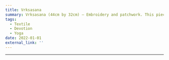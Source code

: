 ```yaml
---
title: Vrksasana
summary: Vrksasana (44cm by 32cm) — Embroidery and patchwork. This piece depicts the Vṛkṣāsana (Tree Pose), a yogic posture symbolising balance, rootedness, and spiritual growth.
tags:
  - Textile
  - Devotion
  - Yoga
date: 2022-01-01
external_link: ''
---
```

---